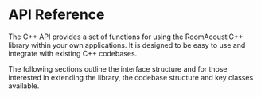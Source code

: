 # API Reference

The C++ API provides a set of functions for using the RoomAcoustiC++ library within your own applications.
It is designed to be easy to use and integrate with existing C++ codebases.

The following sections outline the interface structure and for those interested in extending the library, the codebase structure and key classes available.